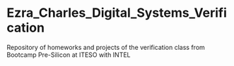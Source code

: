 # Ezra_Charles_Digital_Systems_Verification
Repository of homeworks and projects of the verification class from Bootcamp Pre-Silicon at ITESO with INTEL
